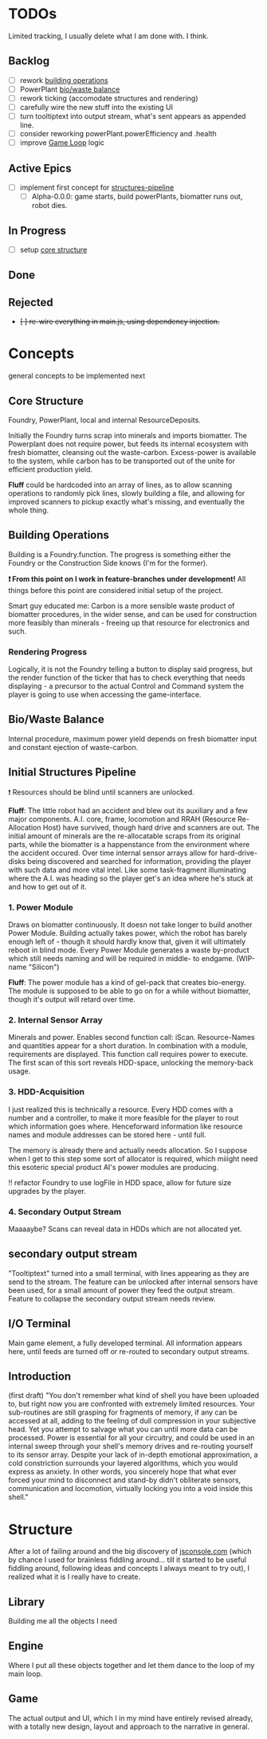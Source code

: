 # TODOs
Limited tracking, I usually delete what I am done with. I think.

## Backlog
- [ ] rework [building operations](#building-operations)
- [ ] PowerPlant [bio/waste balance](#biowaste-balance)
- [ ] rework ticking (accomodate structures and rendering)
- [ ] carefully wire the new stuff into the existing UI
- [ ] turn tooltiptext into output stream, what's sent appears as appended line.
- [ ] consider reworking powerPlant.powerEfficiency and .health
- [ ] improve [Game Loop](https://developer.mozilla.org/en-US/docs/Games/Anatomy) logic

## Active Epics
- [ ] implement first concept for [structures-pipeline](#initial-structures-pipeline)
    - [ ] Alpha-0.0.0: game starts, build powerPlants, biomatter runs out, robot dies.

## In Progress
- [ ] setup [core structure](#core-structure)

## Done

## Rejected
- ~~[ ] re-wire everything in main.js, using dependency injection.~~

# Concepts
general concepts to be implemented next
## Core Structure
Foundry, PowerPlant, local and internal ResourceDeposits.

Initially the Foundry turns scrap into minerals and imports biomatter. The Powerplant does not require power, but feeds its internal ecosystem with fresh biomatter, cleansing out the waste-carbon. Excess-power is available to the system, while carbon has to be transported out of the unite for efficient production yield.

__Fluff__ could be hardcoded into an array of lines, as to allow scanning operations to randomly pick lines, slowly building a file, and allowing for improved scanners to pickup exactly what's missing, and eventually the whole thing.

## Building Operations
Building is a Foundry.function. The progress is something either the Foundry or the Construction Side knows (I'm for the former).

__:exclamation: From this point on I work in feature-branches under development!__ All things before this point are considered initial setup of the project.

Smart guy educated me: Carbon is a more sensible waste product of biomatter procedures, in the wider sense, and can be used for construction more feasibly than minerals - freeing up that resource for electronics and such.

### Rendering Progress
Logically, it is not the Foundry telling a button to display said progress, but the render function of the ticker that has to check everything that needs displaying - a precursor to the actual Control and Command system the player is going to use when accessing the game-interface.

## Bio/Waste Balance
Internal procedure, maximum power yield depends on fresh biomatter input and constant ejection of waste-carbon.

## Initial Structures Pipeline
:exclamation: Resources should be blind until scanners are unlocked.

__Fluff__: The little robot had an accident and blew out its auxiliary and a few major components. A.I. core, frame, locomotion and RRAH (Resource Re-Allocation Host) have survived, though hard drive and scanners are out. The initial amount of minerals are the re-allocatable scraps from its original parts, while the biomatter is a happenstance from the environment where the accident occured. Over time internal sensor arrays allow for hard-drive-disks being discovered and searched for information, providing the player with such data and more vital intel. Like some task-fragment illuminating where the A.I. was heading so the player get's an idea where he's stuck at and how to get out of it.

### 1. Power Module
Draws on biomatter continuously. It doesn not take longer to build another Power Module. Building actually takes power, which the robot has barely enough left of - though it should hardly know that, given it will ultimately reboot in blind mode. Every Power Module generates a waste by-product which still needs naming and will be required in middle- to endgame. (WIP-name "Silicon")

__Fluff__: The power module has a kind of gel-pack that creates bio-energy. The module is supposed to be able to go on for a while without biomatter, though it's output will retard over time.

### 2. Internal Sensor Array
Minerals and power. Enables second function call: iScan. Resource-Names and quantities appear for a short duration. In combination with a module, requirements are displayed. This function call requires power to execute. The first scan of this sort reveals HDD-space, unlocking the memory-back usage.

### 3. HDD-Acquisition
I just realized this is technically a resource. Every HDD comes with a number and a controller, to make it more feasible for the player to rout which information goes where. Henceforward information like resource names and module addresses can be stored here - until full.

The memory is already there and actually needs allocation. So I suppose when I get to this step some sort of allocator is required, which miiight need this esoteric special product AI's power modules are producing.

:bangbang: refactor Foundry to use logFile in HDD space, allow for future size upgrades by the player.

### 4. Secondary Output Stream
Maaaaybe? Scans can reveal data in HDDs which are not allocated yet.

## secondary output stream
"Tooltiptext" turned into a small terminal, with lines appearing as they are send to the stream. The feature can be unlocked after internal sensors have been used, for a small amount of power they feed the output stream. Feature to collapse the secondary output stream needs review.

## I/O Terminal
Main game element, a fully developed terminal. All information appears here, until feeds are turned off or re-routed to secondary output streams.

## Introduction
(first draft) "You don't remember what kind of shell you have been uploaded to, but right now you are confronted with extremely limited resources. Your sub-routines are still grasping for fragments of memory, if any can be accessed at all, adding to the feeling of dull compression in your subjective head. Yet you attempt to salvage what you can until more data can be processed. Power is essential for all your circuitry, and could be used in an internal sweep through your shell's memory drives and re-routing yourself to its sensor array. Despite your lack of in-depth emotional approximation, a cold constriction surrounds your layered algorithms, which you would express as anxiety. In other words, you sincerely hope that what ever forced your mind to disconnect and stand-by didn't obliterate sensors, communication and locomotion, virtually locking you into a void inside this shell."

# Structure
After a lot of failing around and the big discovery of [jsconsole.com](https://jsconsole.com) (which by chance I used for brainless fiddling around... till it started to be useful fiddling around, following ideas and concepts I always meant to try out), I realized what it is I really have to create.

## Library
Building me all the objects I need

## Engine
Where I put all these objects together and let them dance to the loop of my main loop.

## Game
The actual output and UI, which I in my mind have entirely revised already, with a totally new design, layout and approach to the narrative in general.